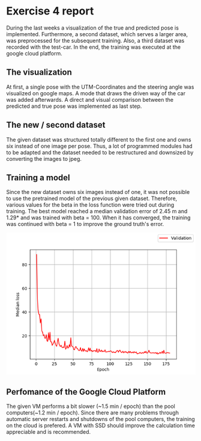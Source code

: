 # Exercise 4 report
During the last weeks a visualization of the true and predicted pose is implemented. 
Furthermore, a second dataset, which serves a larger area, was preprocessed for the subsequent training.
Also, a third dataset was recorded with the test-car.
In the end, the training was executed at the google cloud platform. 

## The visualization
At first, a single pose with the UTM-Coordinates and the steering angle was visualized on google maps. 
A mode that draws the driven way of the car was added afterwards. A direct and visual comparison between the predicted and true pose was implemented as last step. 

## The new / second dataset
The given dataset was structured totally different to the first one and owns six instead of one image per pose. Thus, a lot of programmed modules had to be adapted and the dataset needed to be restructured and downsized by converting the images to jpeg.

## Training a model
Since the new dataset owns six images instead of one, it was not possible to use the pretrained model of the previous given dataset. Therefore, various values for the beta in the loss function were tried out during training. The best model reached a median validation error of 2.45 m and 1.29* and was trained with beta = 100. When it has converged, the training was continued with beta = 1 to improve the ground truth's error. 

![](images/model_100.0_2018_6_26_9_22.loss.png)

## Perfomance of the Google Cloud Platform
The given VM performs a bit slower (~1.5 min / epoch) than the pool computers(~1.2 min / epoch). 
Since there are many problems through automatic server restarts and shutdowns of the pool computers, the training on the cloud is prefered. A VM with SSD should improve the calculation time appreciable and is recommended.  

